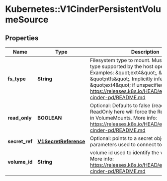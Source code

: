 # Kubernetes::V1CinderPersistentVolumeSource

## Properties
Name | Type | Description | Notes
------------ | ------------- | ------------- | -------------
**fs_type** | **String** | Filesystem type to mount. Must be a filesystem type supported by the host operating system. Examples: \&quot;ext4\&quot;, \&quot;xfs\&quot;, \&quot;ntfs\&quot;. Implicitly inferred to be \&quot;ext4\&quot; if unspecified. More info: https://releases.k8s.io/HEAD/examples/mysql-cinder-pd/README.md | [optional] 
**read_only** | **BOOLEAN** | Optional: Defaults to false (read/write). ReadOnly here will force the ReadOnly setting in VolumeMounts. More info: https://releases.k8s.io/HEAD/examples/mysql-cinder-pd/README.md | [optional] 
**secret_ref** | [**V1SecretReference**](V1SecretReference.md) | Optional: points to a secret object containing parameters used to connect to OpenStack. | [optional] 
**volume_id** | **String** | volume id used to identify the volume in cinder More info: https://releases.k8s.io/HEAD/examples/mysql-cinder-pd/README.md | 


